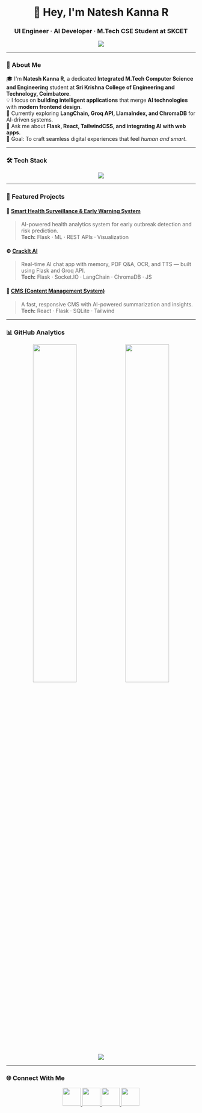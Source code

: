 <h1 align="center">👋 Hey, I'm Natesh Kanna R</h1>
<h3 align="center">UI Engineer · AI Developer · M.Tech CSE Student at SKCET</h3>

<p align="center">
  <img src="https://readme-typing-svg.herokuapp.com?size=22&duration=3500&color=00BFFF&center=true&vCenter=true&width=700&lines=Designing+Smart+User+Experiences+🎨;Building+AI-Driven+Applications+🤖;Merging+Creativity+with+Code+🚀;Exploring+AI%2C+UI+and+Data+Innovation+💡">
</p>

---

### 🧠 About Me
🎓 I'm **Natesh Kanna R**, a dedicated **Integrated M.Tech Computer Science and Engineering** student at **Sri Krishna College of Engineering and Technology, Coimbatore**.  
💡 I focus on **building intelligent applications** that merge **AI technologies** with **modern frontend design**.  
🌱 Currently exploring **LangChain, Groq API, LlamaIndex, and ChromaDB** for AI-driven systems.  
💬 Ask me about **Flask, React, TailwindCSS, and integrating AI with web apps**.  
🎯 Goal: To craft seamless digital experiences that feel *human and smart*.

---

### 🛠️ Tech Stack
<p align="center">
  <img src="https://skillicons.dev/icons?i=html,css,js,react,tailwind,python,flask,git,github,figma,vscode" />
</p>

---

### 🚀 Featured Projects

#### 🧩 [Smart Health Surveillance & Early Warning System](https://github.com/NateshKannaR/Smart-Health-Surveillance-and-Early-Warning-System)
> AI-powered health analytics system for early outbreak detection and risk prediction.  
**Tech:** Flask · ML · REST APIs · Visualization

#### ⚙️ [CrackIt AI](https://github.com/NateshKannaR/CrackIt-AI)
> Real-time AI chat app with memory, PDF Q&A, OCR, and TTS — built using Flask and Groq API.  
**Tech:** Flask · Socket.IO · LangChain · ChromaDB · JS

#### 🧮 [CMS (Content Management System)](https://github.com/NateshKannaR/CMS)
> A fast, responsive CMS with AI-powered summarization and insights.  
**Tech:** React · Flask · SQLite · Tailwind

---

### 📊 GitHub Analytics
<p align="center">
  <img width="48%" src="https://github-readme-stats.vercel.app/api?username=NateshKannaR&show_icons=true&theme=tokyonight&hide_border=true" />
  <img width="48%" src="https://github-readme-streak-stats.herokuapp.com?user=NateshKannaR&theme=tokyonight&hide_border=true" />
</p>

<p align="center">
  <img src="https://github-readme-activity-graph.vercel.app/graph?username=NateshKannaR&theme=react-dark&hide_border=true" />
</p>

---

### 🌐 Connect With Me
<p align="center">
  <a href="https://www.linkedin.com/in/natesh-kanna-r-a97170276" target="_blank">
    <img src="https://skillicons.dev/icons?i=linkedin" width="48px" />
  </a>
  <a href="https://www.instagram.com/nateshkanna_r" target="_blank">
    <img src="https://skillicons.dev/icons?i=instagram" width="48px" />
  </a>
  <a href="mailto:nateshnkraja@gmail.com" target="_blank">
    <img src="https://skillicons.dev/icons?i=gmail" width="48px" />
  </a>
  <a href="https://github.com/NateshKannaR" target="_blank">
    <img src="https://skillicons.dev/icons?i=github" width="48px" />
  </a>
</p>
